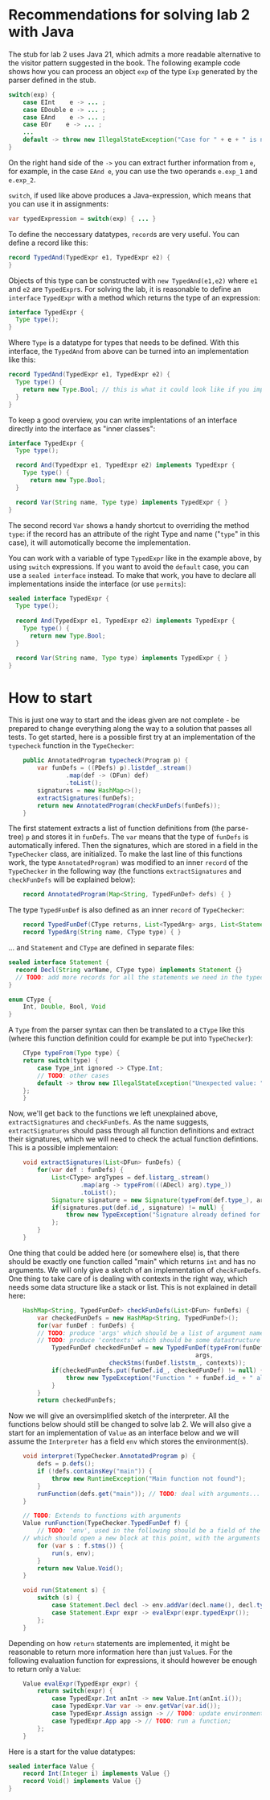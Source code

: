 # Recommendations for solving lab 2 with Java

The stub for lab 2 uses Java 21, which admits a more readable alternative to the visitor pattern suggested in the book. The following example code shows how you can process an object ```exp``` of the type ```Exp``` generated by the parser defined in the stub.

```java
switch(exp) {
    case EInt    e -> ... ;
    case EDouble e -> ... ;
    case EAnd    e -> ... ;
    case EOr    e -> ... ;
    ...
    default -> throw new IllegalStateException("Case for " + e + " is not yet implemented.");
}
```

On the right hand side of the ```->``` you can extract further information from ```e```, for example, in the case ```EAnd e```, you can use the two operands ```e.exp_1``` and ```e.exp_2```.

```switch```, if used like above produces a Java-expression, which means that you can use it in assignments:

```java
var typedExpression = switch(exp) { ... }
```

To define the neccessary datatypes, ```record```s are very useful. You can define a record like this:

```java
record TypedAnd(TypedExpr e1, TypedExpr e2) {
}
```

Objects of this type can be constructed with ```new TypedAnd(e1,e2)``` where ```e1``` and ```e2``` are ```TypedExpr```s. For solving the lab, it is reasonable to define an ```interface``` ```TypedExpr``` with a method which returns the type of an expression:

```java
interface TypedExpr {
  Type type();
}
```

Where ```Type``` is a datatype for types that needs to be defined. With this interface, the ```TypedAnd``` from above can be turned into an implementation like this:

```java
record TypedAnd(TypedExpr e1, TypedExpr e2) {
  Type type() {
    return new Type.Bool; // this is what it could look like if you implement basic types as an enum
  }
}
```

To keep a good overview, you can write implentations of an interface directly into the interface as "inner classes":

```java
interface TypedExpr {
  Type type();

  record And(TypedExpr e1, TypedExpr e2) implements TypedExpr {
    Type type() {
      return new Type.Bool;
  }

  record Var(String name, Type type) implements TypedExpr { }
}
```

The second record `Var` shows a handy shortcut to overriding the method `type`: if the record has an attribute of the right Type and name ("`type`" in this case), it will automotically become the implementation.

You can work with a variable of type `TypedExpr` like in the example above, by using `switch` expressions. If you want to avoid the `default` case, you can use a `sealed interface` instead. To make that work, you have to declare all implementations inside the interface (or use `permits`):

```java
sealed interface TypedExpr {
  Type type();
  
  record And(TypedExpr e1, TypedExpr e2) implements TypedExpr {
    Type type() {
      return new Type.Bool;
  }

  record Var(String name, Type type) implements TypedExpr { }
}
```

# How to start

This is just one way to start and the ideas given are not complete - be prepared to change everything along the way to a solution that passes all tests. To get started, here is a possible first try at an implementation of the `typecheck` function in the `TypeChecker`:

```java
    public AnnotatedProgram typecheck(Program p) {
        var funDefs = ((PDefs) p).listdef_.stream()
                .map(def -> (DFun) def)
                .toList();
        signatures = new HashMap<>();
        extractSignatures(funDefs);
        return new AnnotatedProgram(checkFunDefs(funDefs));
    }
```

The first statement extracts a list of function definitions from (the parse-tree) `p` and stores it in `funDefs`. The `var` means that the type of `funDefs` is automatically infered. Then the signatures, which are stored in a field in the `TypeChecker` class, are initialized. To make the last line of this functions work, the type `AnnotatedProgram)` was modified to an inner `record` of the `TypeChecker` in the following way (the functions `extractSignatures` and `checkFunDefs` will be explained below):

```java
    record AnnotatedProgram(Map<String, TypedFunDef> defs) { }
```

The type `TypedFunDef` is also defined as an inner `record` of `TypeChecker`:

```java
    record TypedFunDef(CType returns, List<TypedArg> args, List<Statement> stms) { }
    record TypedArg(String name, CType type) { }
```

... and `Statement` and `CType` are defined in separate files:

```java
sealed interface Statement {
  record Decl(String varName, CType type) implements Statement {}
  // TODO: add more records for all the statements we need in the typed syntax
}
```

```java
enum CType {
    Int, Double, Bool, Void
}
```

A `Type` from the parser syntax can then be translated to a `CType` like this (where this function definition could for example be put into `TypeChecker`):

```java
    CType typeFrom(Type type) {
	return switch(type) {
	    case Type_int ignored -> CType.Int;
	    // TODO: other cases
	    default -> throw new IllegalStateException("Unexpected value: " + type);
	};
    }
```

Now, we'll get back to the functions we left unexplained above, `extractSignatures` and `checkFunDefs`. As the name suggests, `extractSignatures` should pass through all function definitions and extract their signatures, which we will need to check the actual function defintions. This is a possible implementaion:

```java
    void extractSignatures(List<DFun> funDefs) {
        for(var def : funDefs) {
            List<CType> argTypes = def.listarg_.stream()
                    .map(arg -> typeFrom(((ADecl) arg).type_))
                    .toList();
            Signature signature = new Signature(typeFrom(def.type_), argTypes);
            if(signatures.put(def.id_, signature) != null) {
                throw new TypeException("Signature already defined for " + def.id_);
            };
        }
    }
```

One thing that could be added here (or somewhere else) is, that there should be exactly one function called "main" which returns `int` and has no arguments. We will only give a sketch of an implementation of `checkFunDefs`. One thing to take care of is dealing with contexts in the right way, which needs some data structure like a stack or list. This is not explained in detail here:

```java
    HashMap<String, TypedFunDef> checkFunDefs(List<DFun> funDefs) {
        var checkedFunDefs = new HashMap<String, TypedFunDef>();
        for(var funDef : funDefs) {
	    // TODO: produce 'args' which should be a list of argument names with their types
	    // TODO: produce 'contexts' which should be some datastructure storing types of declared variables
            TypedFunDef checkedFunDef = new TypedFunDef(typeFrom(funDef.type_),
	                                                args,
							checkStms(funDef.liststm_, contexts));
            if(checkedFunDefs.put(funDef.id_, checkedFunDef) != null) {
                throw new TypeException("Function " + funDef.id_ + " already defined!");
            }
        }
        return checkedFunDefs;

```

Now we will give an oversimplified sketch of the interpreter. All the functions below should still be changed to solve lab 2. We will also give a start for an implementation of `Value` as an interface below and we will assume the `Interpreter` has a field `env` which stores the environment(s).

```java
    void interpret(TypeChecker.AnnotatedProgram p) {
        defs = p.defs();
        if (!defs.containsKey("main")) {
            throw new RuntimeException("Main function not found");
        }
        runFunction(defs.get("main")); // TODO: deal with arguments...
    }

    // TODO: Extends to functions with arguments
    Value runFunction(TypeChecker.TypedFunDef f) {
        // TODO: 'env', used in the following should be a field of the Interpreter,
	// which should open a new block at this point, with the arguments from the function call
        for (var s : f.stms()) {
            run(s, env);
        }
        return new Value.Void();
    }

    void run(Statement s) {
        switch (s) {
            case Statement.Decl decl -> env.addVar(decl.name(), decl.type());
            case Statement.Expr expr -> evalExpr(expr.typedExpr());
        };
    }

```

Depending on how `return` statements are implemented, it might be reasonable to return more information here than just `Value`s. For the following evaluation function for expressions, it should however be enough to return only a `Value`:

```java
    Value evalExpr(TypedExpr expr) {
        return switch(expr) {
            case TypedExpr.Int anInt -> new Value.Int(anInt.i());
            case TypedExpr.Var var -> env.getVar(var.id());
            case TypedExpr.Assign assign -> // TODO: update environment;
            case TypedExpr.App app -> // TODO: run a function;
        };
    }
```

Here is a start for the value datatypes:

```java
sealed interface Value {
    record Int(Integer i) implements Value {}
    record Void() implements Value {}
}
```